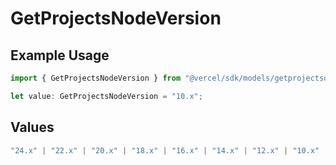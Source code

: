 # GetProjectsNodeVersion

## Example Usage

```typescript
import { GetProjectsNodeVersion } from "@vercel/sdk/models/getprojectsop.js";

let value: GetProjectsNodeVersion = "10.x";
```

## Values

```typescript
"24.x" | "22.x" | "20.x" | "18.x" | "16.x" | "14.x" | "12.x" | "10.x" | "8.10.x"
```